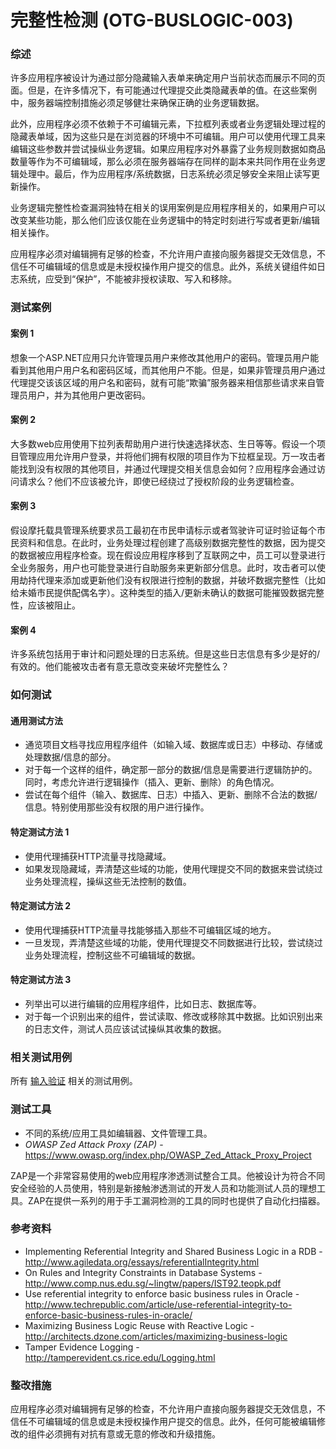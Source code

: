 # 完整性检测 (OTG-BUSLOGIC-003)

### 综述

许多应用程序被设计为通过部分隐藏输入表单来确定用户当前状态而展示不同的页面。但是，在许多情况下，有可能通过代理提交此类隐藏表单的值。在这些案例中，服务器端控制措施必须足够健壮来确保正确的业务逻辑数据。

此外，应用程序必须不依赖于不可编辑元素，下拉框列表或者业务逻辑处理过程的隐藏表单域，因为这些只是在浏览器的环境中不可编辑。用户可以使用代理工具来编辑这些参数并尝试操纵业务逻辑。如果应用程序对外暴露了业务规则数据如商品数量等作为不可编辑域，那么必须在服务器端存在同样的副本来共同作用在业务逻辑处理中。最后，作为应用程序/系统数据，日志系统必须足够安全来阻止读写更新操作。

业务逻辑完整性检查漏洞独特在相关的误用案例是应用程序相关的，如果用户可以改变某些功能，那么他们应该仅能在业务逻辑中的特定时刻进行写或者更新/编辑相关操作。

应用程序必须对编辑拥有足够的检查，不允许用户直接向服务器提交无效信息，不信任不可编辑域的信息或是未授权操作用户提交的信息。此外，系统关键组件如日志系统，应受到“保护”，不能被非授权读取、写入和移除。


### 测试案例

#### 案例 1

想象一个ASP.NET应用只允许管理员用户来修改其他用户的密码。管理员用户能看到其他用户用户名和密码区域，而其他用户不能。但是，如果非管理员用户通过代理提交该该区域的用户名和密码，就有可能“欺骗”服务器来相信那些请求来自管理员用户，并为其他用户更改密码。

#### 案例 2

大多数web应用使用下拉列表帮助用户进行快速选择状态、生日等等。假设一个项目管理应用允许用户登录，并将他们拥有权限的项目作为下拉框呈现。万一攻击者能找到没有权限的其他项目，并通过代理提交相关信息会如何？应用程序会通过访问请求么？他们不应该被允许，即使已经绕过了授权阶段的业务逻辑检查。

#### 案例 3

假设摩托载具管理系统要求员工最初在市民申请标示或者驾驶许可证时验证每个市民资料和信息。在此时，业务处理过程创建了高级别数据完整性的数据，因为提交的数据被应用程序检查。现在假设应用程序移到了互联网之中，员工可以登录进行全业务服务，用户也可能登录进行自助服务来更新部分信息。此时，攻击者可以使用劫持代理来添加或更新他们没有权限进行控制的数据，并破坏数据完整性（比如给未婚市民提供配偶名字）。这种类型的插入/更新未确认的数据可能摧毁数据完整性，应该被阻止。

#### 案例 4

许多系统包括用于审计和问题处理的日志系统。但是这些日志信息有多少是好的/有效的。他们能被攻击者有意无意改变来破坏完整性么？


### 如何测试

#### 通用测试方法

* 通览项目文档寻找应用程序组件（如输入域、数据库或日志）中移动、存储或处理数据/信息的部分。
* 对于每一个这样的组件，确定那一部分的数据/信息是需要进行逻辑防护的。同时，考虑允许进行逻辑操作（插入、更新、删除）的角色情况。
* 尝试在每个组件（输入、数据库、日志）中插入、更新、删除不合法的数据/信息。特别使用那些没有权限的用户进行操作。


#### 特定测试方法 1

* 使用代理捕获HTTP流量寻找隐藏域。
* 如果发现隐藏域，弄清楚这些域的功能，使用代理提交不同的数据来尝试绕过业务处理流程，操纵这些无法控制的数值。


#### 特定测试方法 2

* 使用代理捕获HTTP流量寻找能够插入那些不可编辑区域的地方。
* 一旦发现，弄清楚这些域的功能，使用代理提交不同数据进行比较，尝试绕过业务处理流程，控制这些不可编辑域的数据。


#### 特定测试方法 3

* 列举出可以进行编辑的应用程序组件，比如日志、数据库等。
* 对于每一个识别出来的组件，尝试读取、修改或移除其中数据。比如识别出来的日志文件，测试人员应该试试操纵其收集的数据。


### 相关测试用例

所有 [输入验证](https://www.owasp.org/index.php/Testing_for_Input_Validation) 相关的测试用例。


### 测试工具

* 不同的系统/应用工具如编辑器、文件管理工具。
* *OWASP Zed Attack Proxy (ZAP)* - https://www.owasp.org/index.php/OWASP_Zed_Attack_Proxy_Project

ZAP是一个非常容易使用的web应用程序渗透测试整合工具。他被设计为符合不同安全经验的人员使用，特别是新接触渗透测试的开发人员和功能测试人员的理想工具。ZAP在提供一系列的用于手工漏洞检测的工具的同时也提供了自动化扫描器。


### 参考资料

* Implementing Referential Integrity and Shared Business Logic in a RDB - http://www.agiledata.org/essays/referentialIntegrity.html
* On Rules and Integrity Constraints in Database Systems - http://www.comp.nus.edu.sg/~lingtw/papers/IST92.teopk.pdf
* Use referential integrity to enforce basic business rules in Oracle - http://www.techrepublic.com/article/use-referential-integrity-to-enforce-basic-business-rules-in-oracle/
* Maximizing Business Logic Reuse with Reactive Logic - http://architects.dzone.com/articles/maximizing-business-logic
* Tamper Evidence Logging - http://tamperevident.cs.rice.edu/Logging.html


### 整改措施

应用程序必须对编辑拥有足够的检查，不允许用户直接向服务器提交无效信息，不信任不可编辑域的信息或是未授权操作用户提交的信息。此外，任何可能被编辑修改的组件必须拥有对抗有意或无意的修改和升级措施。
